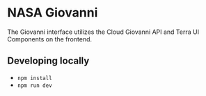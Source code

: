 # NASA Giovanni

The Giovanni interface utilizes the Cloud Giovanni API and Terra UI Components on the frontend.

## Developing locally

* `npm install`
* `npm run dev`
